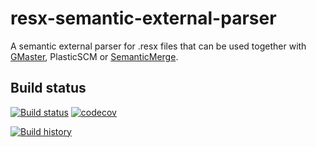 # resx-semantic-external-parser
A semantic external parser for .resx files that can be used together with [GMaster](https://gmaster.io), PlasticSCM or [SemanticMerge](https://semanticmerge.com/).

## Build status
[![Build status](https://ci.appveyor.com/api/projects/status/536b0rx4mp3d838b/branch/master?svg=true)](https://ci.appveyor.com/project/RalfKoban/resx-semantic-external-parser/branch/master)
[![codecov](https://codecov.io/gh/RalfKoban/resx-semantic-external-parser/branch/master/graph/badge.svg)](https://codecov.io/gh/RalfKoban/resx-semantic-external-parser)

[![Build history](https://buildstats.info/appveyor/chart/RalfKoban/resx-semantic-external-parser)](https://ci.appveyor.com/project/RalfKoban/resx-semantic-external-parser/history)